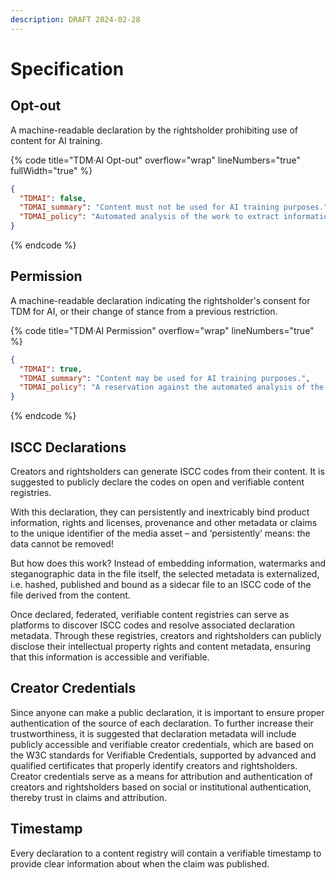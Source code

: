 ```yaml
---
description: DRAFT 2024-02-28
---
```


# Specification

## Opt-out

A machine-readable declaration by the rightsholder prohibiting use of content for AI training.

{% code title="TDM·AI Opt-out" overflow="wrap" lineNumbers="true" fullWidth="true" %}
```json
{
  "TDMAI": false,
  "TDMAI_summary": "Content must not be used for AI training purposes.",
  "TDMAI_policy": "Automated analysis of the work to extract information from it, especially about patterns, trends and correlations, is reserved - Text and Data Mining for other than scientific research purposes or for temporary acts of reproduction provided for in Article 5(1) of Directive 2001/29/EC is not permitted."
}
```
{% endcode %}

## Permission

A machine-readable declaration indicating the rightsholder's consent for TDM for AI, or their change of stance from a previous restriction.

{% code title="TDM·AI Permission" overflow="wrap" lineNumbers="true" %}
```json
{
  "TDMAI": true,
  "TDMAI_summary": "Content may be used for AI training purposes.",
  "TDMAI_policy": "A reservation against the automated analysis of the work in order to extract information from it, in particular about patterns, trends and correlations, is not declared - Text and Data Mining is also permitted for other than scientific research purposes or for temporary acts of reproduction provided for in Article 5(1) of Directive 2001/29/EC."
}
```
{% endcode %}

## **ISCC Declarations**

Creators and rightsholders can generate ISCC codes from their content. It is suggested to publicly declare the codes on open and verifiable content registries.&#x20;

With this declaration, they can persistently and inextricably bind product information, rights and licenses, provenance and other metadata or claims to the unique identifier of the media asset – and ‘persistently’ means: the data cannot be removed!&#x20;

But how does this work? Instead of embedding information, watermarks and steganographic data in the file itself, the selected metadata is externalized, i.e. hashed, published and bound as a sidecar file to an ISCC code of the file derived from the content.

Once declared, federated, verifiable content registries can serve as platforms to discover ISCC codes and resolve associated declaration metadata. Through these registries, creators and rightsholders can publicly disclose their intellectual property rights and content metadata, ensuring that this information is accessible and verifiable.

## **Creator Credentials**

Since anyone can make a public declaration, it is important to ensure proper authentication of the source of each declaration. To further increase their trustworthiness, it is suggested that declaration metadata will include publicly accessible and verifiable creator credentials, which are based on the W3C standards for Verifiable Credentials, supported by advanced and qualified certificates that properly identify creators and rightsholders. Creator credentials serve as a means for attribution and authentication of creators and rightsholders based on social or institutional authentication, thereby trust in claims and attribution.

## **Timestamp**

Every declaration to a content registry will contain a verifiable timestamp to provide clear information about when the claim was published.
